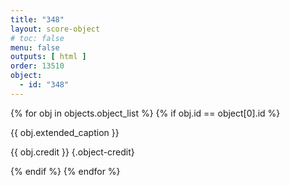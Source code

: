 ```yaml
---
title: "348"
layout: score-object
# toc: false
menu: false
outputs: [ html ]
order: 13510
object:
  - id: "348"
---
```


{% for obj in objects.object_list %}
{% if obj.id == object[0].id %}

{{ obj.extended_caption }}

{{ obj.credit }} {.object-credit}

{% endif %}
{% endfor %}
